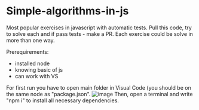 # Simple-algorithms-in-js
Most popular exercises in javascript with automatic tests.
Pull this code, try to solve each and if pass tests - make a PR.
Each exercise could be solve in more than one way. 

Prerequirements:
- installed node
- knowing basic of js
- can work with VS


For first run you have to open main folder in Visual Code (you should be on the same node as "package.json".
![image](https://user-images.githubusercontent.com/24406115/140836443-97f45a18-7bdc-4229-9cfa-9f12b27183ea.png)
Then, open a terminal and write "npm i" to install all necessary dependencies.

